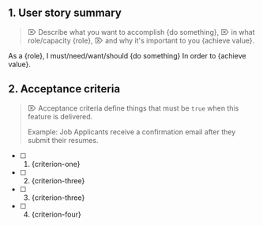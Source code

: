 <!-- 💡 TIP: Select the ↖︎⎾ Preview ⏋ Tab above help read these instructions. -->

## 1. User story summary

> ⌦ Describe what you want to accomplish {do something},
> ⌦ in what role/capacity {role},
> ⌦ and why it's important to you {achieve value}.

As a {role},
I must/need/want/should {do something}
In order to {achieve value}.

## 2. Acceptance criteria

> ⌦ Acceptance criteria define things that must be `true` when this feature is delivered.
>
> Example: Job Applicants receive a confirmation email after they submit their resumes.

- [ ] 1.  {criterion-one}
- [ ] 2.  {criterion-three}
- [ ] 3.  {criterion-three}
- [ ] 4.  {criterion-four}

<!-- ⛔️  Do not remove anything below this comment. ⛔️  -->
